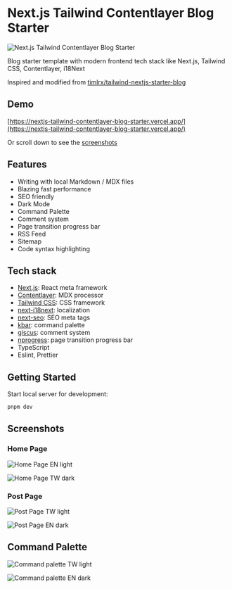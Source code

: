 # Next.js Tailwind Contentlayer Blog Starter

![Next.js Tailwind Contentlayer Blog Starter](/docs/cover-image.png)

Blog starter template with modern frontend tech stack like Next.js, Tailwind CSS, Contentlayer, i18Next

Inspired and modified from [timlrx/tailwind-nextjs-starter-blog](https://github.com/timlrx/tailwind-nextjs-starter-blog)

## Demo

[https://nextjs-tailwind-contentlayer-blog-starter.vercel.app/](https://nextjs-tailwind-contentlayer-blog-starter.vercel.app/)

Or scroll down to see the [screenshots](#screenshots)

## Features

- Writing with local Markdown / MDX files
- Blazing fast performance
- SEO friendly
- Dark Mode
- Command Palette
- Comment system
- Page transition progress bar
- RSS Feed
- Sitemap
- Code syntax highlighting

## Tech stack

- [Next.js](https://nextjs.org/): React meta framework
- [Contentlayer](https://github.com/contentlayerdev/contentlayer): MDX processor
- [Tailwind CSS](https://tailwindcss.com/): CSS framework
- [next-i18next](https://github.com/i18next/next-i18next): localization
- [next-seo](https://github.com/garmeeh/next-seo#news-article): SEO meta tags
- [kbar](https://github.com/timc1/kbar): command palette
- [giscus](https://github.com/giscus/giscus): comment system
- [nprogress](https://github.com/rstacruz/nprogress): page transition progress bar
- TypeScript
- Eslint, Prettier

## Getting Started

Start local server for development:

```bash
pnpm dev
```

## Screenshots

### Home Page

![Home Page EN light](docs/home-page-en-light.jpg)

![Home Page TW dark](docs/home-page-tw-dark.jpg)

### Post Page

![Post Page TW light](docs/post-page-tw-light.jpg)

![Post Page EN dark](docs/post-page-en-dark.jpg)

## Command Palette

![Command palette TW light](docs/command-palette-tw-light.jpg)

![Command palette EN dark](docs/command-palette-en-dark.jpg)
